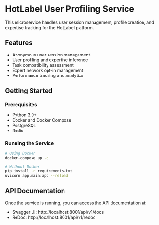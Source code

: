 # HotLabel User Profiling Service

This microservice handles user session management, profile creation, and expertise tracking for the HotLabel platform.

## Features

- Anonymous user session management
- User profiling and expertise inference
- Task compatibility assessment
- Expert network opt-in management
- Performance tracking and analytics

## Getting Started

### Prerequisites

- Python 3.9+
- Docker and Docker Compose
- PostgreSQL
- Redis

### Running the Service

```bash
# Using Docker
docker-compose up -d

# Without Docker
pip install -r requirements.txt
uvicorn app.main:app --reload
```

## API Documentation

Once the service is running, you can access the API documentation at:

- Swagger UI: http://localhost:8001/api/v1/docs
- ReDoc: http://localhost:8001/api/v1/redoc
